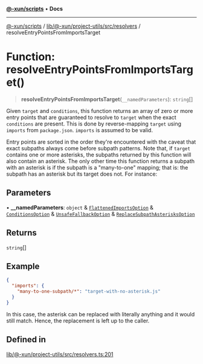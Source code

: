 [**@-xun/scripts**](../../../../../../README.md) • **Docs**

***

[@-xun/scripts](../../../../../../README.md) / [lib/@-xun/project-utils/src/resolvers](../README.md) / resolveEntryPointsFromImportsTarget

# Function: resolveEntryPointsFromImportsTarget()

> **resolveEntryPointsFromImportsTarget**(`__namedParameters`): `string`[]

Given `target` and `conditions`, this function returns an array of zero or
more entry points that are guaranteed to resolve to `target` when the exact
`conditions` are present. This is done by reverse-mapping `target` using
`imports` from `package.json`. `imports` is assumed to be valid.

Entry points are sorted in the order they're encountered with the caveat that
exact subpaths always come before subpath patterns. Note that, if `target`
contains one or more asterisks, the subpaths returned by this function will
also contain an asterisk. The only other time this function returns a subpath
with an asterisk is if the subpath is a "many-to-one" mapping; that is: the
subpath has an asterisk but its target does not. For instance:

## Parameters

• **\_\_namedParameters**: `object` & [`FlattenedImportsOption`](../type-aliases/FlattenedImportsOption.md) & [`ConditionsOption`](../type-aliases/ConditionsOption.md) & [`UnsafeFallbackOption`](../type-aliases/UnsafeFallbackOption.md) & [`ReplaceSubpathAsterisksOption`](../type-aliases/ReplaceSubpathAsterisksOption.md)

## Returns

`string`[]

## Example

```json
{
  "imports": {
    "many-to-one-subpath/*": "target-with-no-asterisk.js"
  }
}
```

In this case, the asterisk can be replaced with literally anything and it
would still match. Hence, the replacement is left up to the caller.

## Defined in

[lib/@-xun/project-utils/src/resolvers.ts:201](https://github.com/Xunnamius/xscripts/blob/ce701f3d57da9f82ee0036320bc62d5c51233011/lib/@-xun/project-utils/src/resolvers.ts#L201)

